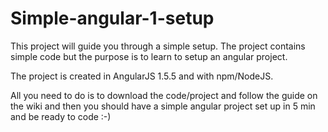 # Simple-angular-1-setup
This project will guide you through a simple setup. The project contains simple code but the purpose is to learn to setup an angular project.

The project is created in AngularJS 1.5.5 and with npm/NodeJS.

All you need to do is to download the code/project and follow the guide on the wiki and then you should have a simple angular project set up in 5 min and be ready to code :-)
